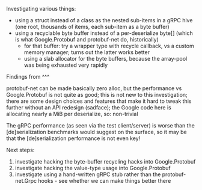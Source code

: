 Investigating various things:

- using a struct instead of a class as the nested sub-items in a gRPC hive (one root, thousands of items, each sub-item as a byte buffer)
- using a recyclable byte buffer instead of a per-deserialize byte[] (which is what Google.Protobuf and protobuf-net do, historically)
  - for that buffer: try a wrapper type with recycle callback, vs a custom memory manager; turns out the latter works better
  - using a slab allocator for the byte buffers, because the array-pool was being exhausted very rapidly

Findings from ^^^

protobuf-net can be made basically zero alloc, but the performance vs Google.Protobuf is not quite as good; this is not new to this investigation;
there are some design choices and features that make it hard to tweak this further without an API redesign (sadface); the Google code here
is allocating nearly a MiB per deserialize, so: non-trivial

The gRPC performance (as seen via the test client/server) is worse than the [de]serialization benchmarks would suggest on the surface, so it may
be that the [de]serialization performance is not even key!

Next steps:

1. investigate hacking the byte-buffer recycling hacks into Google.Protobuf
2. investigate hacking the value-type usage into Google.Protobuf
3. investigate using a hand-written gRPC stub rather than the protobuf-net.Grpc hooks - see whether we can make things better there